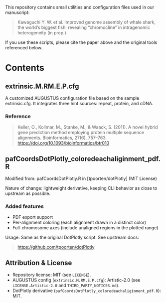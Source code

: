 This repository contains small utilities and configuration files used in our manuscript:

> Kawaguchi Y. W. et al. Improved genome assembly of whale shark, the world’s biggest fish: revealing “chromocline” in intragenomic heterogeneity (in prep.)

If you use these scripts, please cite the paper above and the original tools referenced below.

# Contents

## extrinsic.M.RM.E.P.cfg
A customized AUGUSTUS configuration file based on the sample extrinsic.cfg.
It integrates three hint sources: repeat, protein, and cDNA.

### Reference
> Keller, O., Kollmar, M., Stanke, M., & Waack, S. (2011). A novel hybrid gene prediction method employing protein multiple sequence alignments. Bioinformatics, 27(6), 757–763. https://doi.org/10.1093/bioinformatics/btr010

## pafCoordsDotPlotly_coloredeachaliginment_pdf.R
Modified from: pafCoordsDotPlotly.R in [tpoorten/dotPlotly] (MIT License)

Nature of change: lightweight derivative, keeping CLI behavior as close to upstream as possible.

### Added features
* PDF export support
* Per-alignment coloring (each alignment drawn in a distinct color)
* Full-chromosome axes (include unaligned regions in the plotted range)

Usage: Same as the original DotPlotly script. See upstream docs: 
> https://github.com/tpoorten/dotPlotly


## Attribution & License

- Repository license: MIT (see `LICENSE`).
- AUGUSTUS config (`extrinsic.M.RM.E.P.cfg`): Artistic-2.0 (see `LICENSE.Artistic-2.0` and `THIRD_PARTY_NOTICES.md`).
- DotPlotly derivative (`pafCoordsDotPlotly_coloredeachaliginment_pdf.R`): MIT.
